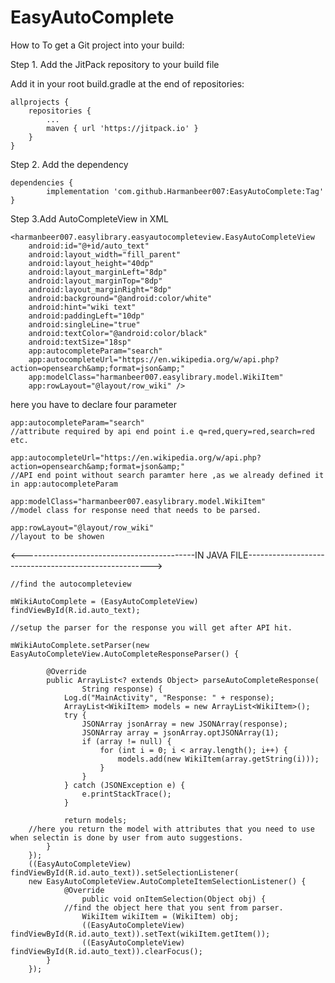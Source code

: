 # EasyAutoComplete
How to
To get a Git project into your build:

Step 1. Add the JitPack repository to your build file


Add it in your root build.gradle at the end of repositories:

	allprojects {
		repositories {
			...
			maven { url 'https://jitpack.io' }
		}
	}
Step 2. Add the dependency

	dependencies {
	        implementation 'com.github.Harmanbeer007:EasyAutoComplete:Tag'
	}
Step 3.Add AutoCompleteView in XML
	
	<harmanbeer007.easylibrary.easyautocompleteview.EasyAutoCompleteView
        android:id="@+id/auto_text"
        android:layout_width="fill_parent"
        android:layout_height="40dp"
        android:layout_marginLeft="8dp"
        android:layout_marginTop="8dp"
        android:layout_marginRight="8dp"
        android:background="@android:color/white"
        android:hint="wiki text"
        android:paddingLeft="10dp"
        android:singleLine="true"
        android:textColor="@android:color/black"
        android:textSize="18sp"
        app:autocompleteParam="search"
        app:autocompleteUrl="https://en.wikipedia.org/w/api.php?action=opensearch&amp;format=json&amp;"
        app:modelClass="harmanbeer007.easylibrary.model.WikiItem"
        app:rowLayout="@layout/row_wiki" />

here you have to declare four parameter
    
    app:autocompleteParam="search" 
    //attribute required by api end point i.e q=red,query=red,search=red etc.
    
    app:autocompleteUrl="https://en.wikipedia.org/w/api.php?action=opensearch&amp;format=json&amp;" 
    //API end point without search paramter here ,as we already defined it in app:autocompleteParam 
    
    app:modelClass="harmanbeer007.easylibrary.model.WikiItem"
    //model class for response need that needs to be parsed.
    
    app:rowLayout="@layout/row_wiki" 
    //layout to be showen

<-------------------------------------------IN JAVA FILE------------------------------------------------------>

	//find the autocompleteview
	
	mWikiAutoComplete = (EasyAutoCompleteView) findViewById(R.id.auto_text);
        
	//setup the parser for the response you will get after API hit.

	mWikiAutoComplete.setParser(new EasyAutoCompleteView.AutoCompleteResponseParser() {

            @Override
            public ArrayList<? extends Object> parseAutoCompleteResponse(
                    String response) {
                Log.d("MainActivity", "Response: " + response);
                ArrayList<WikiItem> models = new ArrayList<WikiItem>();
                try {
                    JSONArray jsonArray = new JSONArray(response);
                    JSONArray array = jsonArray.optJSONArray(1);
                    if (array != null) {
                        for (int i = 0; i < array.length(); i++) {
                            models.add(new WikiItem(array.getString(i)));
                        }
                    }
                } catch (JSONException e) {
                    e.printStackTrace();
                }

                return models;
		//here you return the model with attributes that you need to use when selectin is done by user from auto suggestions.
            }
        });
        ((EasyAutoCompleteView) findViewById(R.id.auto_text)).setSelectionListener(
 		new EasyAutoCompleteView.AutoCompleteItemSelectionListener() {
        		@Override
            		public void onItemSelection(Object obj) {
	    		//find the object here that you sent from parser.
                	WikiItem wikiItem = (WikiItem) obj;
                	((EasyAutoCompleteView) findViewById(R.id.auto_text)).setText(wikiItem.getItem());
                	((EasyAutoCompleteView) findViewById(R.id.auto_text)).clearFocus();
            }
        });
